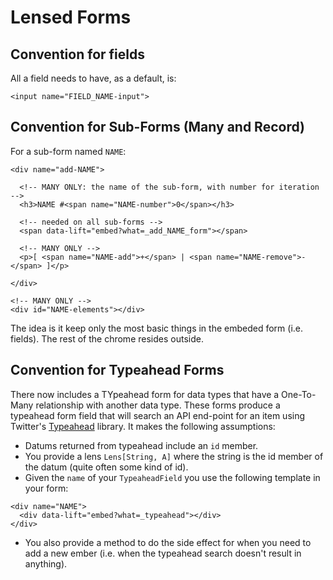 # Lensed Forms

## Convention for fields

All a field needs to have, as a default, is:

`<input name="FIELD_NAME-input">`

## Convention for Sub-Forms (Many and Record)

For a sub-form named `NAME`: 


    <div name="add-NAME">
    
      <!-- MANY ONLY: the name of the sub-form, with number for iteration -->
      <h3>NAME #<span name="NAME-number">0</span></h3>
    
      <!-- needed on all sub-forms -->
      <span data-lift="embed?what=_add_NAME_form"></span>
    
      <!-- MANY ONLY -->
      <p>[ <span name="NAME-add">+</span> | <span name="NAME-remove">-</span> ]</p>
    
    </div>
    
    <!-- MANY ONLY -->
    <div id="NAME-elements"></div>


The idea is it keep only the most basic things in the embeded form (i.e. fields). The rest of the chrome resides outside. 

## Convention for Typeahead Forms

There now includes a TYpeahead form for data types that have a One-To-Many relationship with another data type. These forms produce a typeahead form field that will search an API end-point for an item using Twitter's [Typeahead](http://twitter.github.io/typeahead.js/) library. It makes the following assumptions:

- Datums returned from typeahead include an `id` member. 
- You provide a lens `Lens[String, A]` where the string is the id member of the datum (quite often some kind of id).
- Given the `name` of your `TypeaheadField` you use the following template in your form:

```
<div name="NAME">
  <div data-lift="embed?what=_typeahead"></div>
</div>
```

- You also provide a method to do the side effect for when you need to add a new ember (i.e. when the typeahead search doesn't result in anything).
